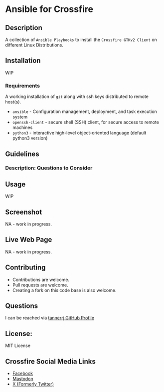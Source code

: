 # Ansible for Crossfire

## Description

A collection of `Ansible Playbooks` to install the `Crossfire GTKv2 Client` on different Linux Distributions.

## Installation

WIP

### Requirements

A working installation of `git` along with ssh keys distributed to remote host(s).

 * `ansible` - Configuration management, deployment, and task execution system
 * `openssh-client` - secure shell (SSH) client, for secure access to remote machines
 * `python3` - interactive high-level object-oriented language (default python3 version)

## Guidelines

### Description: Questions to Consider


## Usage

WIP

## Screenshot

NA - work in progress.

## Live Web Page

NA - work in progress.

## Contributing

 * Contributions are welcome.
 * Pull requests are welcome.
 * Creating a fork on this code base is also welcome.

## Questions

I can be reached via [tannerrj GitHub Profile](https://github.com/tannerrj)

## License:

MIT License

## Crossfire Social Media Links

 * [Facebook](https://www.facebook.com/crossfireproject/)
 * [Mastodon](https://mastodon.social/@crossfiremrpg)
 * [X (Formerly Twitter)](https://twitter.com/crossfiremrpg/)